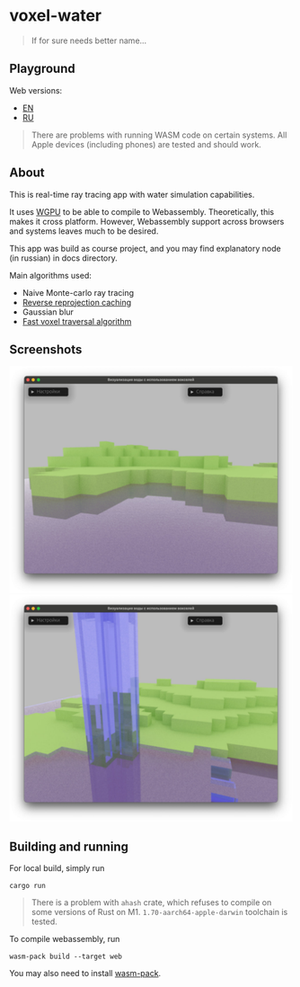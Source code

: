 # voxel-water 

> If for sure needs better name...

## Playground 

Web versions:

* [EN](https://holodome.github.io/voxel-water/)
* [RU](https://holodome.github.io/voxel-water/)

> There are problems with running WASM code on certain systems. 
> All Apple devices (including phones) are tested and should work.

## About 

This is real-time ray tracing app with water simulation capabilities.

It uses [WGPU](https://github.com/gfx-rs/wgpu) to be able to compile to Webassembly. Theoretically, this makes it cross platform. However, Webassembly support across browsers and systems leaves much to be desired.

This app was build as course project, and you may find explanatory node (in russian) in docs directory.

Main algorithms used: 
* Naive Monte-carlo ray tracing
* [Reverse reprojection caching](https://gfx.cs.princeton.edu/gfx/pubs/Nehab_2007_ARS/NehEtAl07.pdf)
* Gaussian blur
* [Fast voxel traversal algorithm](http://www.cse.yorku.ca/~amana/research/grid.pdf)

## Screenshots

![](docs/inc/img/ex1.jpg)
![](docs/inc/img/ex2.jpg)

## Building and running

For local build, simply run 
```shell
cargo run
```

> There is a problem with `ahash` crate, which refuses to compile on some versions of Rust on M1. 
> `1.70-aarch64-apple-darwin` toolchain is tested.

To compile webassembly, run 
```shell
wasm-pack build --target web
```

You may also need to install [wasm-pack](https://github.com/rustwasm/wasm-pack).
